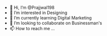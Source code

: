 - 👋 Hi, I’m @Prajjwal198
- 👀 I’m interested in Designing
- 🌱 I’m currently learning Digital Marketing 
- 💞️ I’m looking to collaborate on Businessman's
- 📫 How to reach me ...

<!---
Prajjwal198/Prajjwal198 is a ✨ special ✨ repository because its `README.md` (this file) appears on your GitHub profile.
You can click the Preview link to take a look at your changes.
--->
